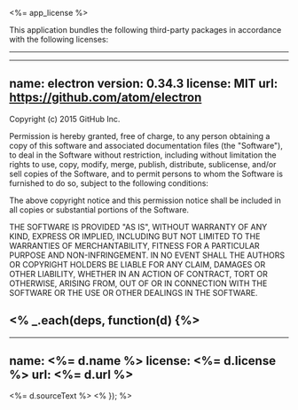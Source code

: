 <%= app_license %>

This application bundles the following third-party packages in accordance
with the following licenses:

-------------------------------------------------------------------------
---
name: electron
version: 0.34.3
license: MIT
url: https://github.com/atom/electron
---
Copyright (c) 2015 GitHub Inc.

Permission is hereby granted, free of charge, to any person obtaining
a copy of this software and associated documentation files (the
"Software"), to deal in the Software without restriction, including
without limitation the rights to use, copy, modify, merge, publish,
distribute, sublicense, and/or sell copies of the Software, and to
permit persons to whom the Software is furnished to do so, subject to
the following conditions:

The above copyright notice and this permission notice shall be
included in all copies or substantial portions of the Software.

THE SOFTWARE IS PROVIDED "AS IS", WITHOUT WARRANTY OF ANY KIND,
EXPRESS OR IMPLIED, INCLUDING BUT NOT LIMITED TO THE WARRANTIES OF
MERCHANTABILITY, FITNESS FOR A PARTICULAR PURPOSE AND
NON-INFRINGEMENT. IN NO EVENT SHALL THE AUTHORS OR COPYRIGHT HOLDERS BE
LIABLE FOR ANY CLAIM, DAMAGES OR OTHER LIABILITY, WHETHER IN AN ACTION
OF CONTRACT, TORT OR OTHERWISE, ARISING FROM, OUT OF OR IN CONNECTION
WITH THE SOFTWARE OR THE USE OR OTHER DEALINGS IN THE SOFTWARE.

<% _.each(deps, function(d) {%>
-------------------------------------------------------------------------
---
name: <%= d.name %>
license: <%= d.license %>
url: <%= d.url %>
---
<%= d.sourceText %>
<% }); %>
